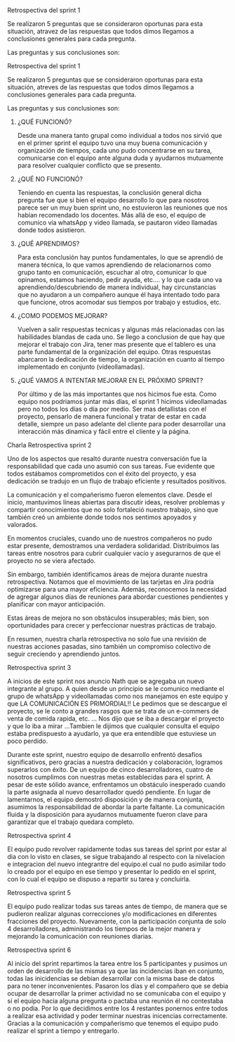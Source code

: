 Retrospectiva del sprint 1

Se realizaron 5 preguntas que se consideraron oportunas para esta situación, atravez de las respuestas que todos dimos llegamos a conclusiones generales para cada pregunta. 

Las preguntas y sus conclusiones son:

Retrospectiva del sprint 1

Se realizaron 5 preguntas que se consideraron oportunas para esta situación, atreves de las respuestas que todos dimos llegamos a conclusiones generales para cada pregunta. 

Las preguntas y sus conclusiones son:

1) ¿QUÉ FUNCIONÓ?

    Desde una manera tanto grupal como individual a todos nos sirvió que en el primer sprint el equipo tuvo una muy buena comunicación y organización de tiempos, cada uno pudo concentrarse en su tarea, comunicarse con el equipo ante alguna duda y ayudarnos mutuamente para resolver cualquier conflicto que se presento.


2) ¿QUÉ NO FUNCIONÓ?

    Teniendo en cuenta las respuestas, la conclusión general dicha pregunta fue que si bien el equipo desarrollo lo que para nosotros parece ser un muy buen sprint uno, no estuvieron las reuniones que nos habían recomendado los docentes.
    Más allá de eso, el equipo de comunico vía whatsApp y video llamada, se pautaron video llamadas donde todos asistieron.

3) ¿QUÉ APRENDIMOS?

    Para esta conclusión hay puntos fundamentales, lo que se aprendió de manera técnica, lo que vamos aprendiendo de relacionarnos como grupo tanto en comunicación, escuchar al otro, comunicar lo que opinamos, estamos haciendo, pedir ayuda, etc.... y lo que cada uno va aprendiendo/descubriendo de manera individual, hay circunstancias que no ayudaron a un compañero aunque él haya intentado todo para que funcione, otros acomodar sus tiempos por trabajo y estudios, etc.

4) ¿COMO PODEMOS MEJORAR?

    Vuelven a salir respuestas tecnicas y algunas más relacionadas con las habilidades blandas de cada uno. Se llego a conclusion de que hay que mejorar el trabajo con Jira, tener mas presente que el tablero es una parte fundamental de la organización del equipo. Otras respuestas abarcaron la dedicación de tiempo, la organización en cuanto al tiempo implementado en conjunto (videollamadas).

5) ¿QUÉ VAMOS A INTENTAR MEJORAR EN EL PRÓXIMO SPRINT?

    Por último y de las más importantes que nos hicimos fue esta. Como equipo nos podriamos juntar más días, el sprint 1 hicimos videollamadas pero no todos los días o día por medio. Ser mas detallistas con el proyecto, pensarlo de manera funcional y tratar de estar en cada detalle, siempre un paso adelante del cliente para poder desarrollar una interacción más dinamica y fácil entre el cliente y la página.

Charla Retrospectiva sprint 2

Uno de los aspectos que resaltó durante nuestra conversación fue la responsabilidad que cada uno asumió con sus tareas. Fue evidente que todos estábamos comprometidos con el éxito del proyecto, y esa dedicación se tradujo en un flujo de trabajo eficiente y resultados positivos.

La comunicación y el compañerismo fueron elementos clave. Desde el inicio, mantuvimos líneas abiertas para discutir ideas, resolver problemas y compartir conocimientos que no solo fortaleció nuestro trabajo, sino que también creó un ambiente donde todos nos sentimos apoyados y valorados.

En momentos cruciales, cuando uno de nuestros compañeros no pudo estar presente, demostramos una verdadera solidaridad. Distribuimos las tareas entre nosotros para cubrir cualquier vacío y asegurarnos de que el proyecto no se viera afectado. 

Sin embargo, también identificamos áreas de mejora durante nuestra retrospectiva. Notamos que el movimiento de las tarjetas en Jira podría optimizarse para una mayor eficiencia. Además, reconocemos la necesidad de agregar algunos días de reuniones para abordar cuestiones pendientes y planificar con mayor anticipación.

Estas áreas de mejora no son obstáculos insuperables; más bien, son oportunidades para crecer y perfeccionar nuestras prácticas de trabajo. 

En resumen, nuestra charla retrospectiva no solo fue una revisión de nuestras acciones pasadas, sino también un compromiso colectivo de seguir creciendo y aprendiendo juntos.

 
Retrospectiva sprint 3

A inicios de este sprint nos anuncio Nath que se agregaba un nuevo integrante al grupo. A quien desde un principio se le comunico mediante el grupo de whatsApp y videollamadas como nos manejamos en este equipo y que LA COMUNICACIÓN ES PRIMORDIAL!! Le pedimos que se descargue el proyecto, se le conto a grandes rasgos que se trata de un e-commers de venta de comida rapida, etc. ... Nos dijo que se iba a descargar el proyecto y que lo iba a mirar ...Tambien le dijimos que cualquier consulta el equipo estaba predispuesto a ayudarlo, ya que era entendible que estuviese un poco perdido.

Durante este sprint, nuestro equipo de desarrollo enfrentó desafíos significativos, pero gracias a nuestra dedicación y colaboración, logramos superarlos con éxito.
De un equipo de cinco desarrolladores, cuatro de nosotros cumplimos con nuestras metas establecidas para el sprint. A pesar de este sólido avance, enfrentamos un obstáculo inesperado cuando la parte asignada al nuevo desarrollador quedó pendiente.
En lugar de lamentarnos, el equipo demostró disposición y de manera conjunta, asumimos la responsabilidad de abordar la parte faltante. La comunicación fluida y la disposición para ayudarnos mutuamente fueron clave para garantizar que el trabajo quedara completo.

Retrospectiva sprint 4

El equipo pudo revolver rapidamente todas sus tareas  del sprint por estar al dia con lo visto en clases,
se sigue trabajando al respecto con la nivelacion e integracion del nuevo integrantre del equipo.el cual no pudo asimilar todo lo creado por el equipo en ese tiempo y presentar lo pedido en el sprint, con lo cual el equipo se dispuso a repartir su tarea y concluirla.

Retrospectiva sprint 5

El equipo pudo realizar todas sus tareas antes de tiempo, de manera que se pudieron realizar algunas correcciones y/o modificaciones en diferentes fracciones del proyecto. Nuevamente, con la participación conjunta de solo 4 desarrolladores, administrando los tiempos de la mejor manera y mejorando la comunicación con reuniones diarias.

Retrospectiva sprint 6

Al inicio del sprint repartimos la tarea entre los 5 participantes y pusimos un orden de desarrollo de las mismas ya que las incidencias iban en conjunto, todas las inicidencias se debian desarrollar con la misma base de datos para no tener inconvenientes.
Pasaron los días y el compañero que se debia ocupar de desarrollar la primer actividad no se comunicaba con el equipo y si el equipo hacia alguna pregunta o pactaba una reunión él no contestaba o no podia. Por lo que decidimos entre los 4 restantes ponernos entre todos a realizar esa actividad y poder terminar nuestras inicencias correctamente. 
Gracias a la comunicación y compañerismo que tenemos el equipo pudo realizar el sprint a tiempo y entregarlo.